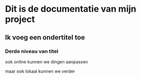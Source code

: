 # Dit is de documentatie van mijn project
## Ik voeg een ondertitel toe
### Derde niveau van titel

ook online kunnen we dingen aanpassen

maar ook lokaal kunnen we verder
